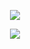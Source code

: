 <p align="center">
<img src="https://streak-stats.demolab.com/?user=vanling&theme=flat&x=2"/>
</p>
<p align="center">
<img src="https://github-profile-trophy.vercel.app/?username=vanling&theme=flat&column=4&margin-w=18&margin-h=18"/>
</p>
